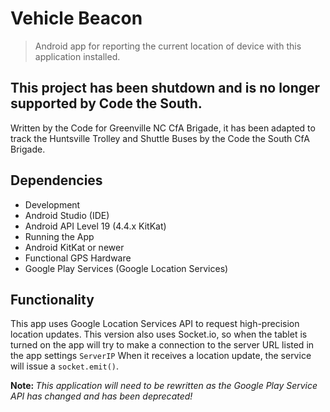 # Vehicle Beacon
> Android app for reporting the current location of device with this application installed.

## This project has been shutdown and is no longer supported by Code the South.

Written by the Code for Greenville NC CfA Brigade, it has been adapted to track the Huntsville 
Trolley and Shuttle Buses by the Code the South CfA Brigade.

## Dependencies
- Development
 - Android Studio (IDE)
 - Android API Level 19 (4.4.x KitKat)
- Running the App
 - Android KitKat or newer
 - Functional GPS Hardware
 - Google Play Services (Google Location Services)

## Functionality
This app uses Google Location Services API to request high-precision location updates. This version also uses Socket.io, so when the tablet is turned on the app will try to make a connection to the server URL listed in the app settings  <code>ServerIP</code> When it receives a location update, the service will issue a <code>socket.emit()</code>.

<b>Note: </b><i>This application will need to be rewritten as the Google Play Service API has changed and has been deprecated!</i> 
